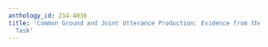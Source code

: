 ```yaml
---
anthology_id: Z14-4038
title: 'Common Ground and Joint Utterance Production: Evidence from the Word Chain
  Task'
---
```

